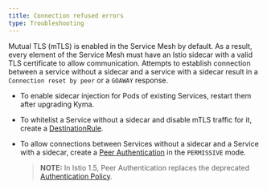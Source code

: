 ```yaml
---
title: Connection refused errors
type: Troubleshooting
---
```


Mutual TLS (mTLS) is enabled in the Service Mesh by default. As a result, every element of the Service Mesh must have an Istio sidecar with a valid TLS certificate to allow communication. Attempts to establish connection between a service without a sidecar and a service with a sidecar result in a `Connection reset by peer` or a `GOAWAY` response. 

- To enable sidecar injection for Pods of existing Services, restart them after upgrading Kyma.
- To whitelist a Service without a sidecar and disable mTLS traffic for it, create a [DestinationRule](https://istio.io/docs/reference/config/networking/destination-rule/).
- To allow connections between Services without a sidecar and a Service with a sidecar, create a [Peer Authentication](https://istio.io/latest/docs/reference/config/security/peer_authentication/) in the `PERMISSIVE` mode.

  >**NOTE:** In Istio 1.5, Peer Authentication replaces the deprecated [Authentication Policy](https://istio.io/v1.5/docs/reference/config/security/istio.authentication.v1alpha1/). 
